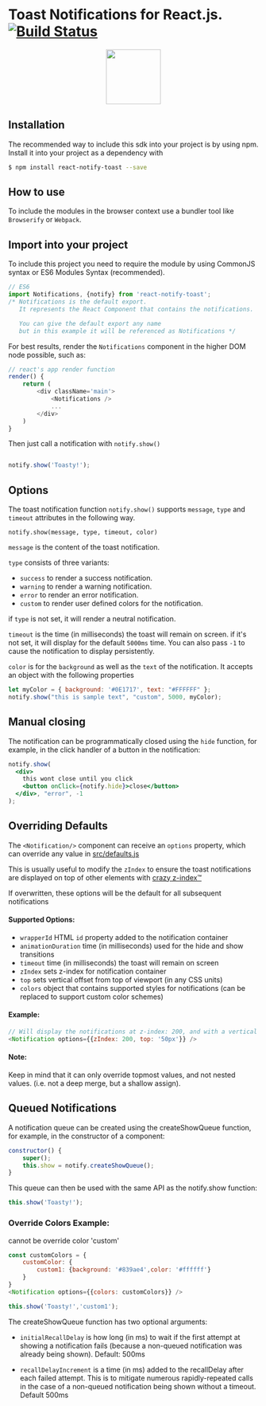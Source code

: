 # Toast Notifications for React.js. [![Build Status](https://travis-ci.org/jesusoterogomez/react-notify-toast.svg?branch=master)](https://travis-ci.org/jesusoterogomez/react-notify-toast)

<p align="center">
<img height="110" src="https://media.giphy.com/media/26n6Lo6mOURbQaCHK/giphy.gif">
</p>

## Installation
The recommended way to include this sdk into your project is by using npm. Install it into your project as a dependency with

```sh
$ npm install react-notify-toast --save
```

## How to use

To include the modules in the browser context use a bundler tool like `Browserify` or `Webpack`.

## Import into your project

To include this project you need to require the module by using CommonJS syntax or ES6 Modules Syntax (recommended).


```js
// ES6
import Notifications, {notify} from 'react-notify-toast';
/* Notifications is the default export.
   It represents the React Component that contains the notifications.

   You can give the default export any name
   but in this example it will be referenced as Notifications */

```

For best results, render the `Notifications` component in the higher DOM node possible, such as:

```js
// react's app render function
render() {
	return (
		<div className='main'>
			<Notifications />
			...
		</div>
	)
}

```

Then just call a notification with `notify.show()`

```js

notify.show('Toasty!');

```

## Options

The toast notification function `notify.show()` supports `message`, `type` and `timeout` attributes in the following way.

`notify.show(message, type, timeout, color)`


`message` is the content of the toast notification.


`type` consists of three variants:

- `success` to render a success notification.
- `warning` to render a warning notification.
- `error` to render an error notification.
- `custom` to render user defined colors for the notification.

if `type` is not set, it will render a neutral notification.


`timeout` is the time (in milliseconds) the toast will remain on screen.
if it's not set, it will display for the default `5000ms` time.
You can also pass `-1` to cause the notification to display persistently.

`color` is for the `background` as well as the `text` of the notification. It accepts an object with the following properties

```js
let myColor = { background: '#0E1717', text: "#FFFFFF" };
notify.show("this is sample text", "custom", 5000, myColor);
```

## Manual closing

The notification can be programmatically closed using the `hide` function, for example, in the click handler of a button in the notification:

```jsx
notify.show(
  <div>
    this wont close until you click
    <button onClick={notify.hide}>close</button>
  </div>, "error", -1
);
```

## Overriding Defaults

The `<Notification/>` component can receive an `options` property, which can override any value in [src/defaults.js](src/defaults.js)

This is usually useful to modify the `zIndex` to ensure the toast notifications are displayed on top of other elements with <a href="https://css-tricks.com/rational-z-index-values/" target="_blank">crazy z-index™</a>

If overwritten, these options will be the default for all subsequent notifications

#### Supported Options:
- `wrapperId` HTML `id` property added to the notification container
- `animationDuration` time (in milliseconds) used for the hide and show transitions
- `timeout` time (in milliseconds) the toast will remain on screen
- `zIndex` sets z-index for notification container
- `top` sets vertical offset from top of viewport (in any CSS units)
- `colors` object that contains supported styles for notifications (can be replaced to support custom color schemes)

#### Example:

```js
// Will display the notifications at z-index: 200, and with a vertical offset of 50px
<Notification options={{zIndex: 200, top: '50px'}} />
```

#### Note:
Keep in mind that it can only override topmost values, and not nested values. (i.e. not a deep merge, but a shallow assign).

## Queued Notifications

A notification queue can be created using the createShowQueue function, for example, in the constructor of a component:

````js
constructor() {
    super();
    this.show = notify.createShowQueue();
}
````
This queue can then be used with the same API as the notify.show function:

````js
this.show('Toasty!');
````

### Override Colors Example:

cannot be override color 'custom'

```js
const customColors = {
	customColor: {
		custom1: {background: '#839ae4',color: '#ffffff'}
	}
}
<Notification options={{colors: customColors}} />

this.show('Toasty!','custom1');
```

The createShowQueue function has two optional arguments:

* `initialRecallDelay` is how long (in ms) to wait if the first attempt at showing a notification fails (because a non-queued notification was already being shown). Default: 500ms

* `recallDelayIncrement` is a time (in ms) added to the recallDelay after each failed attempt.  This is to mitigate numerous rapidly-repeated calls in the case of a non-queued notification being shown without a timeout. Default 500ms
